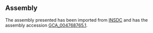 
Assembly
--------

The assembly presented has been imported from 
[INSDC](http://www.insdc.org) and has the assembly accession
[GCA\_004768765.1](http://www.ebi.ac.uk/ena/data/view/GCA_004768765.1).

